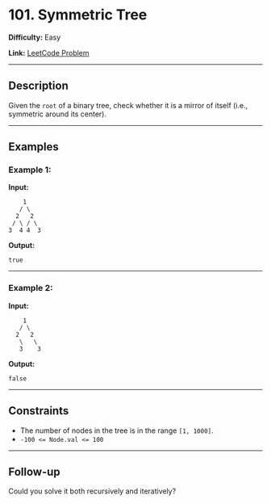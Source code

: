 # 101. Symmetric Tree

**Difficulty:** Easy

**Link:** [LeetCode Problem](https://leetcode.com/problems/symmetric-tree/)

---

## Description

Given the `root` of a binary tree, check whether it is a mirror of itself (i.e., symmetric around its center).

---

## Examples

### Example 1:

**Input:**

```plaintext
    1
   / \
  2   2
 / \ / \
3  4 4  3
```

**Output:**

```plaintext
true
```

---

### Example 2:

**Input:**

```plaintext
    1
   / \
  2   2
   \   \
   3    3
```

**Output:**

```plaintext
false
```

---

## Constraints

- The number of nodes in the tree is in the range `[1, 1000]`.
- `-100 <= Node.val <= 100`

---

## Follow-up

Could you solve it both recursively and iteratively?
